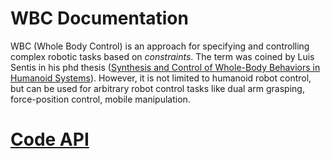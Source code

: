 # WBC Documentation

WBC (Whole Body Control) is an approach for specifying and controlling complex robotic tasks based on *constraints*. 
The term was coined by Luis Sentis in his phd thesis 
([Synthesis and Control of Whole-Body Behaviors in Humanoid Systems](http://citeseerx.ist.psu.edu/viewdoc/download?doi=10.1.1.73.8747&rep=rep1&type=pdf)). 
However, it is not limited to humanoid robot control, but can be 
used for arbitrary robot control tasks like dual arm grasping, force-position control, mobile manipulation. 



# [Code API](http://buildsrv01/apis/dfki-control/wbc/)
